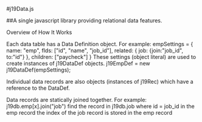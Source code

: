 #j19Data.js

##A single javascript library providing relational data features.

Overview of How It Works

Each data table has a Data Definition object. For example:
	empSettings = {
		name: "emp",
		flds: ["id", "name", "job_id"],
		related: {
			job: {join:"job_id", to:"id"}
		},
		children: ["paycheck"]
	}
	These settings (object literal) are used to create instances of j19DataDef objects.
	j19EmpDef = new j19DataDef(empSettings);

Individual data records are also objects (instances of j19Rec) which have a reference to the DataDef.

Data records are statically joined together. For example:
	j19db.emp[x].join("job")
	find the record in j19db.job where id = job_id in the emp record
    the index of the job record is stored in the emp record